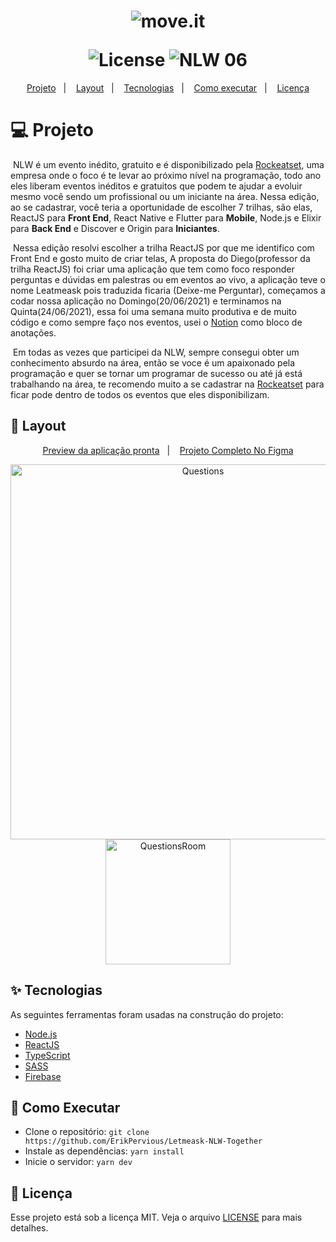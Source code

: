 <h1 align="center">
  <img alt="move.it" title="move.it" src="https://user-images.githubusercontent.com/51729214/123440460-30368200-d5a9-11eb-9c7c-a0061e4a9d3f.png" />
  <p></p>
  <img alt="License" src="https://img.shields.io/static/v1?label=license&message=MIT&color=8257E5&labelColor=000000">
  <img src="https://img.shields.io/static/v1?label=NLW&message=06&color=8257E5&labelColor=000000" alt="NLW 06" />
</h1>

<p align="center">
  <a href="#title">Projeto</a>&nbsp;&nbsp;&nbsp;|&nbsp;&nbsp;&nbsp; 
  <a href="#preview">Layout</a>&nbsp;&nbsp;&nbsp;|&nbsp;&nbsp;&nbsp;
  <a href="#technologies">Tecnologias</a>&nbsp;&nbsp;&nbsp;|&nbsp;&nbsp;&nbsp; 
  <a href="#for-execute">Como executar</a>&nbsp;&nbsp;&nbsp;|&nbsp;&nbsp;&nbsp;
  <a href="#license">Licença</a>
</p>

<h1 id="title">💻 Projeto</h1>

<p>&nbsp;NLW é um evento inédito, gratuito e é disponibilizado pela <a href="https://rocketseat.com.br/">Rockeatset</a>, uma empresa onde o foco é te levar ao próximo nível na programação, todo ano eles liberam eventos inéditos e gratuitos que podem te ajudar a evoluir mesmo você sendo um profissional ou um iniciante na área. Nessa edição, ao se cadastrar, você teria a oportunidade de escolher 7 trilhas, são elas, ReactJS para <b>Front End</b>, React Native e Flutter para <b>Mobile</b>, Node.js e Elixir para <b>Back End</b> e Discover e Origin para <b>Iniciantes</b>.</p>

<p>&nbsp;Nessa edição resolvi escolher a trilha ReactJS por que me identifico com Front End e gosto muito de criar telas, A proposta do Diego(professor da trilha ReactJS) foi criar uma aplicação que tem como foco responder perguntas e dúvidas em palestras ou em eventos ao vivo, a aplicação teve o nome Leatmeask pois traduzida ficaria (Deixe-me Perguntar), começamos a codar nossa aplicação no Domingo(20/06/2021) e terminamos na Quinta(24/06/2021), essa foi uma semana muito produtiva e de muito código e como sempre faço nos eventos, usei o <a href="https://notion.so">Notion</a> como bloco de anotações.</p>

<p>&nbsp;Em todas as vezes que participei da NLW, sempre consegui obter um conhecimento absurdo na área, então se voce é um apaixonado pela programação e quer se tornar um programar de sucesso ou até já está trabalhando na área, te recomendo muito a se cadastrar na <a href="https://rocketseat.com.br/">Rockeatset</a> para ficar pode dentro de todos os eventos que eles disponibilizam.</p>

<h2 id="preview">🔖 Layout</h2>

<div align="center">
  <a href="https://letmeask-4b126.web.app/">Preview da aplicação pronta</a>&nbsp;&nbsp;&nbsp;|&nbsp;&nbsp;&nbsp;
  <a href="https://www.figma.com/file/1Z8COHzPi2FwWAwBbVnjsH/Letmeask?node-id=45%3A3279">Projeto Completo No Figma</a>
  <p> </p>
</div>

<div align="center">
  <img alt="Questions" title="#Questions" src="https://user-images.githubusercontent.com/51729214/123678994-5fedc000-d81d-11eb-853c-fa12a1339675.png" width="600" />
  <img alt="QuestionsRoom" title="#deleteQuestions" src="https://user-images.githubusercontent.com/51729214/123679358-ca066500-d81d-11eb-9db8-5929519dee9e.png" width="200" />
</div>

<h2 id="technologies">✨ Tecnologias</h2>

As seguintes ferramentas foram usadas na construção do projeto:

- [Node.js](https://nodejs.org/en/)
- [ReactJS](https://pt-br.reactjs.org/)
- [TypeScript](https://blog.rocketseat.com.br/typescript-vantagens-mitos-conceitos/)
- [SASS](https://sass-lang.com/)
- [Firebase](https://firebase.google.com/)

<h2 id="for-execute">🚀 Como Executar</h2>

- Clone o repositório: `git clone https://github.com/ErikPervious/Letmeask-NLW-Together`
- Instale as dependências: `yarn install` 
- Inicie o servidor: `yarn dev`

<h2 id="license">📄 Licença</h2>

Esse projeto está sob a licença MIT. Veja o arquivo [LICENSE](LICENSE.md) para mais detalhes.
